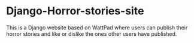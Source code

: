 # Django-Horror-stories-site
This is a Django website based on WattPad where users can publish their horror stories and like or dislike the ones other users have published.
